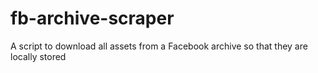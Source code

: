 fb-archive-scraper
==================

A script to download all assets from a Facebook archive so that they are locally stored 

